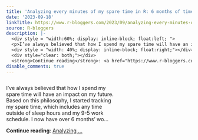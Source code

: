 ```yaml
---
title: 'Analyzing every minutes of my spare time in R: 6 months of time tracking insights'
date: '2023-09-18'
linkTitle: https://www.r-bloggers.com/2023/09/analyzing-every-minutes-of-my-spare-time-in-r-6-months-of-time-tracking-insights/
source: R-bloggers
description: |-
  <div style = "width:60%; display: inline-block; float:left; ">
  <p>I’ve always believed that how I spend my spare time will have an impact on my future. Based on this philosophy, I started tracking my spare time, which includes any time outside of sleep hours and my 9-5 work schedule. I now have over 6 months’ wo...</p></div>
  <div style = "width: 40%; display: inline-block; float:right;"></div>
  <div style="clear: both;"></div>
  <strong>Continue reading</strong>: <a href="https://www.r-bloggers.com/2023/09/analyzing-every-minutes-of-my-spare-time-in-r-6-months-of-time-tracking-insights/">Analyzing ...
disable_comments: true
---
```

<div style = "width:60%; display: inline-block; float:left; ">
<p>I’ve always believed that how I spend my spare time will have an impact on my future. Based on this philosophy, I started tracking my spare time, which includes any time outside of sleep hours and my 9-5 work schedule. I now have over 6 months’ wo...</p></div>
<div style = "width: 40%; display: inline-block; float:right;"></div>
<div style="clear: both;"></div>
<strong>Continue reading</strong>: <a href="https://www.r-bloggers.com/2023/09/analyzing-every-minutes-of-my-spare-time-in-r-6-months-of-time-tracking-insights/">Analyzing ...